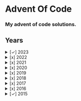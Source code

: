 # Advent Of Code
### My advent of code solutions.
## Years
<details>
  <summary>[✓] 2023</summary>
  
  - Day 1
  - Day 2
  - Day 3
</details>

<details><summary>[x] 2022</summary> -Nothing yet. </details>

<details><summary>[x] 2021</summary> Nothing yet. </details>

<details><summary>[x] 2020</summary> Nothing yet. </details>

<details><summary>[x] 2019</summary> Nothing yet. </details>

<details><summary>[x] 2018</summary> Nothing yet. </details>

<details><summary>[x] 2017</summary> Nothing yet. </details>

<details><summary>[x] 2016</summary> Nothing yet. </details>

<details>
  <summary>[✓] 2015</summary>
  
  - Day 1
</details>
